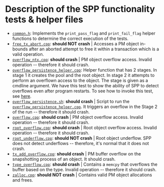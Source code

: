 # Description of the SPP functionality tests & helper files

- [`common.h`](./common.h): Implements the `print_pass_flag` and `print_fail_flag` helper functions to determine the correct execution of the tests.
- [`free_tx_abort.cpp`](./free_tx_abort.cpp): **should NOT crash** | Accesses a PM object in-bounds after an aborted attempt to free it within a transaction which is a valid operation.
- [`overflow_ntx.cpp`](./overflow_ntx.cpp): **should crash** | PM object overflow access. Invalid operation -- therefore it should crash.
- [`overflow_persistence_helper.cpp`](./overflow_persistence_helper.cpp): Helper function that has 2 stages. In stage 1 it creates the pool and the root object. In stage 2 it attempts to perform an overflown access to the object. The stage is given as a cmdline argument. We have this test to show the ability of SPP to detect overflows even after program restarts. To see how to invoke this test, see [here](./overflow_persistence.sh).
- [`overflow_persistence.sh`](./overflow_persistence.sh): **should crash** | Script to run the [`overflow_persistence_helper.cpp`](./overflow_persistence_helper.cpp). It triggers an overflow in the Stage 2 of the run -- therefore it should crash.
- [`overflow.cpp`](./overflow.cpp): **should crash** | PM object overflow access. Invalid operation -- therefore it should crash.
- [`root_overflow.cpp`](./root_overflow.cpp): **should crash** | Root object overflow access. Invalid operation -- therefore it should crash.
- [`root_underflow.cpp`](./root_underflow.cpp): **should NOT crash** | Root object underflow. SPP does not detect underflows -- therefore, it's normal that it does not crash.
- [`tx_add_overflow.cpp`](./tx_add_overflow.cpp): **should crash** | PM buffer overflow on the snapshotting process of an object. It should crash.
- [`type_overflow.cpp`](./type_overflow.cpp): **should crash** | Contains a `memcpy` that overflows the buffer based on the type. Invalid operation -- therefore it should crash.
- [`zalloc.cpp`](./zalloc.cpp): **should NOT crash** | Contains valid PM object allocations and frees.
